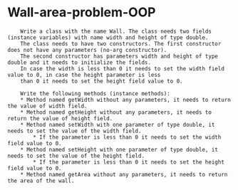 # Wall-area-problem-OOP
        Write a class with the name Wall. The class needs two fields (instance variables) with name width and height of type double.
        The class needs to have two constructors. The first constructor does not have any parameters (no-arg constructor).
        The second constructor has parameters width and height of type double and it needs to initialize the fields.
        In case the width is less than 0 it needs to set the width field value to 0, in case the height parameter is less
        than 0 it needs to set the height field value to 0.

        Write the following methods (instance methods):
        * Method named getWidth without any parameters, it needs to return the value of width field.
        * Method named getHeight without any parameters, it needs to return the value of height field.
        * Method named setWidth with one parameter of type double, it needs to set the value of the width field.
            * If the parameter is less than 0 it needs to set the width field value to 0.
        * Method named setHeight with one parameter of type double, it needs to set the value of the height field.
            * If the parameter is less than 0 it needs to set the height field value to 0.
        * Method named getArea without any parameters, it needs to return the area of the wall.
